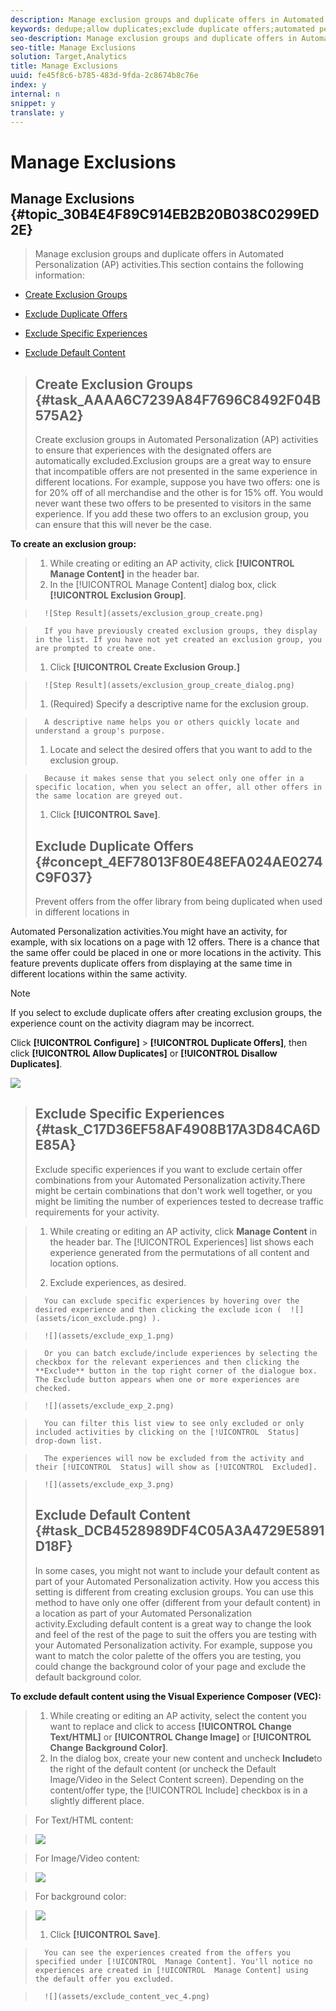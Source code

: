 ```yaml
---
description: Manage exclusion groups and duplicate offers in Automated Personalization (AP) activities.
keywords: dedupe;allow duplicates;exclude duplicate offers;automated personalization;disallow duplicate offers
seo-description: Manage exclusion groups and duplicate offers in Automated Personalization (AP) activities.
seo-title: Manage Exclusions
solution: Target,Analytics
title: Manage Exclusions
uuid: fe45f8c6-b785-483d-9fda-2c8674b8c76e
index: y
internal: n
snippet: y
translate: y
---
```


# Manage Exclusions

## Manage Exclusions {#topic_30B4E4F89C914EB2B20B038C0299ED2E}
>Manage exclusion groups and duplicate offers in Automated Personalization (AP) activities.This section contains the following information: 


* [ Create Exclusion Groups](../../c_activities/t_automated_personalization/c_managing-exclusions.md#task_AAAA6C7239A84F7696C8492F04B575A2) 

* [ Exclude Duplicate Offers](../../c_activities/t_automated_personalization/c_managing-exclusions.md#concept_4EF78013F80E48EFA024AE0274C9F037) 

* [ Exclude Specific Experiences](../../c_activities/t_automated_personalization/c_managing-exclusions.md#task_C17D36EF58AF4908B17A3D84CA6DE85A) 

* [ Exclude Default Content](../../c_activities/t_automated_personalization/c_managing-exclusions.md#task_DCB4528989DF4C05A3A4729E5891D18F) 


>## Create Exclusion Groups {#task_AAAA6C7239A84F7696C8492F04B575A2}
>Create exclusion groups in Automated Personalization (AP) activities to ensure that experiences with the designated offers are automatically excluded.Exclusion groups are a great way to ensure that incompatible offers are not presented in the same experience in different locations. For example, suppose you have two offers: one is for 20% off of all merchandise and the other is for 15% off. You would never want these two offers to be presented to visitors in the same experience. If you add these two offers to an exclusion group, you can ensure that this will never be the case. 

**To create an exclusion group:** 

>1. While creating or editing an AP activity, click **[!UICONTROL  Manage Content]** in the header bar.
>1. In the [!UICONTROL  Manage Content] dialog box, click **[!UICONTROL  Exclusion Group]**.

>       ![Step Result](assets/exclusion_group_create.png) 

>       If you have previously created exclusion groups, they display in the list. If you have not yet created an exclusion group, you are prompted to create one. 
>1. Click **[!UICONTROL  Create Exclusion Group.]**

>       ![Step Result](assets/exclusion_group_create_dialog.png) 
>1. (Required) Specify a descriptive name for the exclusion group.

>       A descriptive name helps you or others quickly locate and understand a group's purpose. 
>1. Locate and select the desired offers that you want to add to the exclusion group.

>       Because it makes sense that you select only one offer in a specific location, when you select an offer, all other offers in the same location are greyed out. 
>1. Click **[!UICONTROL  Save]**.
>## Exclude Duplicate Offers {#concept_4EF78013F80E48EFA024AE0274C9F037}
>Prevent offers from the offer library from being duplicated when used in different locations in 
<wintitle>
  Automated Personalization
</wintitle> activities.You might have an activity, for example, with six locations on a page with 12 offers. There is a chance that the same offer could be placed in one or more locations in the activity. This feature prevents duplicate offers from displaying at the same time in different locations within the same activity. 


>[!NOTE]
>
>If you select to exclude duplicate offers after creating exclusion groups, the experience count on the activity diagram may be incorrect.



Click **[!UICONTROL  Configure]** > **[!UICONTROL  Duplicate Offers]**, then click **[!UICONTROL  Allow Duplicates]** or **[!UICONTROL  Disallow Duplicates]**. 

![](assets/duplicate_offers.png) 
>## Exclude Specific Experiences {#task_C17D36EF58AF4908B17A3D84CA6DE85A}
>Exclude specific experiences if you want to exclude certain offer combinations from your Automated Personalization activity.There might be certain combinations that don't work well together, or you might be limiting the number of experiences tested to decrease traffic requirements for your activity. 

>1. While creating or editing an AP activity, click **Manage Content** in the header bar.
>   The [!UICONTROL  Experiences] list shows each experience generated from the permutations of all content and location options. 
>
>1. Exclude experiences, as desired.

>       You can exclude specific experiences by hovering over the desired experience and then clicking the exclude icon (  ![](assets/icon_exclude.png) ). 

>       ![](assets/exclude_exp_1.png) 

>       Or you can batch exclude/include experiences by selecting the checkbox for the relevant experiences and then clicking the **Exclude** button in the top right corner of the dialogue box. The Exclude button appears when one or more experiences are checked. 

>       ![](assets/exclude_exp_2.png) 

>       You can filter this list view to see only excluded or only included activities by clicking on the [!UICONTROL  Status] drop-down list. 

>       The experiences will now be excluded from the activity and their [!UICONTROL  Status] will show as [!UICONTROL  Excluded]. 

>       ![](assets/exclude_exp_3.png) 
>## Exclude Default Content {#task_DCB4528989DF4C05A3A4729E5891D18F}
>In some cases, you might not want to include your default content as part of your Automated Personalization activity. How you access this setting is different from creating exclusion groups. You can use this method to have only one offer (different from your default content) in a location as part of your Automated Personalization activity.Excluding default content is a great way to change the look and feel of the rest of the page to suit the offers you are testing with your Automated Personalization activity. For example, suppose you want to match the color palette of the offers you are testing, you could change the background color of your page and exclude the default background color. 

**To exclude default content using the Visual Experience Composer (VEC):** 

>1. While creating or editing an AP activity, select the content you want to replace and click to access **[!UICONTROL  Change Text/HTML]** or **[!UICONTROL  Change Image]** or **[!UICONTROL  Change Background Color]**.
>1. In the dialog box, create your new content and uncheck **Include**to the right of the default content (or uncheck the Default Image/Video in the Select Content screen).
>   Depending on the content/offer type, the [!UICONTROL  Include] checkbox is in a slightly different place. 

>   For Text/HTML content: 

>   ![](assets/exclude_content_vec_1.png) 

>   For Image/Video content: 

>   ![](assets/exclude_content_vec_2.png) 

>   For background color: 

>   ![](assets/exclude_content_vec_3.png) 
>
>1. Click **[!UICONTROL  Save]**.

>       You can see the experiences created from the offers you specified under [!UICONTROL  Manage Content]. You'll notice no experiences are created in [!UICONTROL  Manage Content] using the default offer you excluded. 

>       ![](assets/exclude_content_vec_4.png) 

